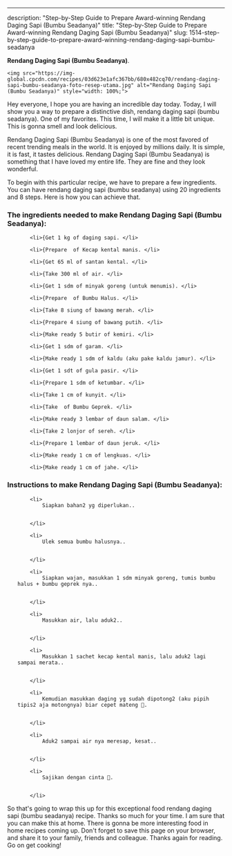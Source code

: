 ---
description: "Step-by-Step Guide to Prepare Award-winning Rendang Daging Sapi (Bumbu Seadanya)"
title: "Step-by-Step Guide to Prepare Award-winning Rendang Daging Sapi (Bumbu Seadanya)"
slug: 1514-step-by-step-guide-to-prepare-award-winning-rendang-daging-sapi-bumbu-seadanya

<p>
	<strong>Rendang Daging Sapi (Bumbu Seadanya)</strong>. 
	
</p>
<p>
	
	<img src="https://img-global.cpcdn.com/recipes/03d623e1afc367bb/680x482cq70/rendang-daging-sapi-bumbu-seadanya-foto-resep-utama.jpg" alt="Rendang Daging Sapi (Bumbu Seadanya)" style="width: 100%;">
	
	
</p>
<p>
	Hey everyone, I hope you are having an incredible day today. Today, I will show you a way to prepare a distinctive dish, rendang daging sapi (bumbu seadanya). One of my favorites. This time, I will make it a little bit unique. This is gonna smell and look delicious.
</p>
	
<p>
	
</p>
<p>
	Rendang Daging Sapi (Bumbu Seadanya) is one of the most favored of recent trending meals in the world. It is enjoyed by millions daily. It is simple, it is fast, it tastes delicious. Rendang Daging Sapi (Bumbu Seadanya) is something that I have loved my entire life. They are fine and they look wonderful.
</p>

<p>
To begin with this particular recipe, we have to prepare a few ingredients. You can have rendang daging sapi (bumbu seadanya) using 20 ingredients and 8 steps. Here is how you can achieve that.
</p>

<h3>The ingredients needed to make Rendang Daging Sapi (Bumbu Seadanya):</h3>

<ol>
	
		<li>{Get 1 kg of daging sapi. </li>
	
		<li>{Prepare  of Kecap kental manis. </li>
	
		<li>{Get 65 ml of santan kental. </li>
	
		<li>{Take 300 ml of air. </li>
	
		<li>{Get 1 sdm of minyak goreng (untuk menumis). </li>
	
		<li>{Prepare  of Bumbu Halus. </li>
	
		<li>{Take 8 siung of bawang merah. </li>
	
		<li>{Prepare 4 siung of bawang putih. </li>
	
		<li>{Make ready 5 butir of kemiri. </li>
	
		<li>{Get 1 sdm of garam. </li>
	
		<li>{Make ready 1 sdm of kaldu (aku pake kaldu jamur). </li>
	
		<li>{Get 1 sdt of gula pasir. </li>
	
		<li>{Prepare 1 sdm of ketumbar. </li>
	
		<li>{Take 1 cm of kunyit. </li>
	
		<li>{Take  of Bumbu Geprek. </li>
	
		<li>{Make ready 3 lembar of daun salam. </li>
	
		<li>{Take 2 lonjor of sereh. </li>
	
		<li>{Prepare 1 lembar of daun jeruk. </li>
	
		<li>{Make ready 1 cm of lengkuas. </li>
	
		<li>{Make ready 1 cm of jahe. </li>
	
</ol>
<p>
	
</p>

<h3>Instructions to make Rendang Daging Sapi (Bumbu Seadanya):</h3>

<ol>
	
		<li>
			Siapkan bahan2 yg diperlukan..
			
			
		</li>
	
		<li>
			Ulek semua bumbu halusnya..
			
			
		</li>
	
		<li>
			Siapkan wajan, masukkan 1 sdm minyak goreng, tumis bumbu halus + bumbu geprek nya..
			
			
		</li>
	
		<li>
			Masukkan air, lalu aduk2..
			
			
		</li>
	
		<li>
			Masukkan 1 sachet kecap kental manis, lalu aduk2 lagi sampai merata..
			
			
		</li>
	
		<li>
			Kemudian masukkan daging yg sudah dipotong2 (aku pipih tipis2 aja motongnya) biar cepet mateng 🤭.
			
			
		</li>
	
		<li>
			Aduk2 sampai air nya meresap, kesat..
			
			
		</li>
	
		<li>
			Sajikan dengan cinta 🥰.
			
			
		</li>
	
</ol>

<p>
	
</p>

<p>
	So that's going to wrap this up for this exceptional food rendang daging sapi (bumbu seadanya) recipe. Thanks so much for your time. I am sure that you can make this at home. There is gonna be more interesting food in home recipes coming up. Don't forget to save this page on your browser, and share it to your family, friends and colleague. Thanks again for reading. Go on get cooking!
</p>
